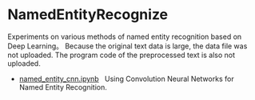# NamedEntityRecognize
Experiments on various methods of named entity recognition based on Deep Learning。
Because the original text data is large, the data file was not uploaded. The program code of the preprocessed text is also not uploaded.
* [named_entity_cnn.ipynb](./named_entity_cnn.ipynb)
   Using Convolution Neural Networks for Named Entity Recognition.
